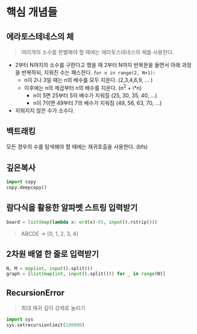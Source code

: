 
# 핵심 개념들

## 에라토스테네스의 체
> 여러개의 소수를 판별해야 할 때에는 에라토스테네스의 체를 사용한다.  
- 2부터 N까지의 소수를 구한다고 했을 때 2부터 N까지 반복문을 돌면서 아래 과정을 반복하되, 지워진 수는 패스한다. `for n in range(2, N+1):`
  - n이 2나 3일 때는 n의 배수를 모두 지운다. (2,3,4,6,9, ... )
  - 이후에는 n의 제곱부터 n의 배수를 지운다. (n<sup>2</sup> + i*n)
    - n이 5면 25부터 5의 배수가 지워짐 (25, 30, 35, 40, ...)
    - n이 7이면 49부터 7의 배수가 지워짐 (49, 56, 63, 70, ...)
- 지워지지 않은 수가 소수다.

## 백트래킹
모든 경우의 수를 탐색해야 할 때에는 재귀호출을 사용한다. (bfs)

## 깊은복사
```python
import copy
copy.deepcopy()
```

## 람다식을 활용한 알파벳 스트링 입력받기
```python
board = list(map(lambda x: ord(x)-65, input().rstrip()))
```
> ABCDE -> [0, 1, 2, 3, 4]

## 2차원 배열 한 줄로 입력받기
```python
N, M = map(int, input().split())
graph = [list(map(int, input().split())) for _ in range(N)]
```

## RecursionError
> 최대 재귀 깊이 강제로 늘리기
```python
import sys
sys.setrecursionlimit(100000)
```